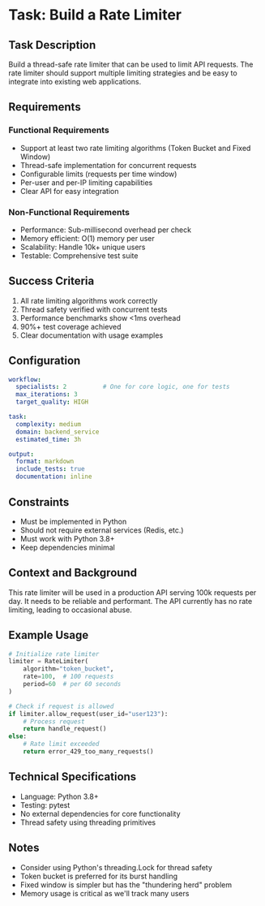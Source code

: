 # Task: Build a Rate Limiter

## Task Description
Build a thread-safe rate limiter that can be used to limit API requests. The rate limiter should support multiple limiting strategies and be easy to integrate into existing web applications.

## Requirements
### Functional Requirements
- Support at least two rate limiting algorithms (Token Bucket and Fixed Window)
- Thread-safe implementation for concurrent requests
- Configurable limits (requests per time window)
- Per-user and per-IP limiting capabilities
- Clear API for easy integration

### Non-Functional Requirements
- Performance: Sub-millisecond overhead per check
- Memory efficient: O(1) memory per user
- Scalability: Handle 10k+ unique users
- Testable: Comprehensive test suite

## Success Criteria
1. All rate limiting algorithms work correctly
2. Thread safety verified with concurrent tests
3. Performance benchmarks show <1ms overhead
4. 90%+ test coverage achieved
5. Clear documentation with usage examples

## Configuration
```yaml
workflow:
  specialists: 2          # One for core logic, one for tests
  max_iterations: 3       
  target_quality: HIGH    

task:
  complexity: medium      
  domain: backend_service
  estimated_time: 3h     

output:
  format: markdown       
  include_tests: true    
  documentation: inline
```

## Constraints
- Must be implemented in Python
- Should not require external services (Redis, etc.)
- Must work with Python 3.8+
- Keep dependencies minimal

## Context and Background
This rate limiter will be used in a production API serving 100k requests per day. It needs to be reliable and performant. The API currently has no rate limiting, leading to occasional abuse.

## Example Usage
```python
# Initialize rate limiter
limiter = RateLimiter(
    algorithm="token_bucket",
    rate=100,  # 100 requests
    period=60  # per 60 seconds
)

# Check if request is allowed
if limiter.allow_request(user_id="user123"):
    # Process request
    return handle_request()
else:
    # Rate limit exceeded
    return error_429_too_many_requests()
```

## Technical Specifications
- Language: Python 3.8+
- Testing: pytest
- No external dependencies for core functionality
- Thread safety using threading primitives

## Notes
- Consider using Python's threading.Lock for thread safety
- Token bucket is preferred for its burst handling
- Fixed window is simpler but has the "thundering herd" problem
- Memory usage is critical as we'll track many users